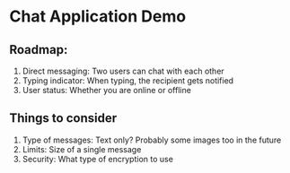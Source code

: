 # Chat Application Demo

## Roadmap:

1. Direct messaging: Two users can chat with each other
2. Typing indicator: When typing, the recipient gets notified
3. User status: Whether you are online or offline

## Things to consider

1. Type of messages: Text only? Probably some images too in the future
2. Limits: Size of a single message
3. Security: What type of encryption to use